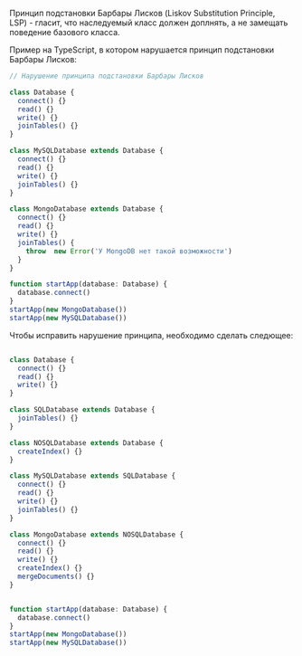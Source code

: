 Принцип подстановки Барбары Лисков (Liskov Substitution Principle, LSP) - гласит, что наследуемый класс должен доплнять, а не замещать поведение базового класса.

Пример на TypeScript, в котором нарушается принцип подстановки Барбары Лисков:

```typescript
// Нарушение принципа подстановки Барбары Лисков

class Database {
  connect() {}
  read() {}
  write() {}
  joinTables() {}
}

class MySQLDatabase extends Database {
  connect() {}
  read() {}
  write() {}
  joinTables() {}
}

class MongoDatabase extends Database {
  connect() {}
  read() {}
  write() {}
  joinTables() {
    throw  new Error('У MongoDB нет такой возможности')
  }
}

function startApp(database: Database) {
  database.connect()
}
startApp(new MongoDatabase())
startApp(new MySQLDatabase())
```

Чтобы исправить нарушение принципа, необходимо сделать следющее:

```typescript

class Database {
  connect() {}
  read() {}
  write() {}
}

class SQLDatabase extends Database {
  joinTables() {}
}

class NOSQLDatabase extends Database {
  createIndex() {}
}

class MySQLDatabase extends SQLDatabase {
  connect() {}
  read() {}
  write() {}
  joinTables() {}
}

class MongoDatabase extends NOSQLDatabase {
  connect() {}
  read() {}
  write() {}
  createIndex() {}
  mergeDocuments() {}
}


function startApp(database: Database) {
  database.connect()
}
startApp(new MongoDatabase())
startApp(new MySQLDatabase())
```

